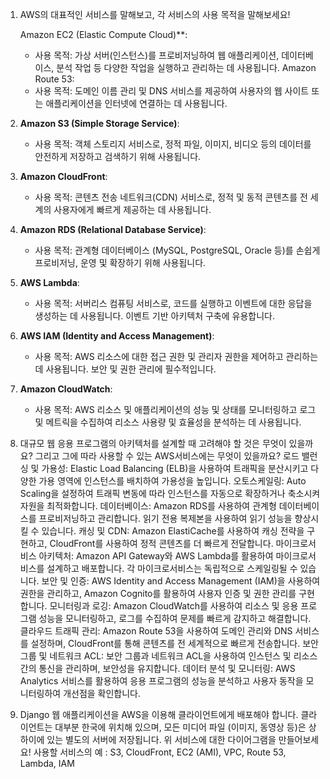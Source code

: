 1. AWS의 대표적인 서비스를 말해보고, 각 서비스의 사용 목적을 말해보세요!
    
    Amazon EC2 (Elastic Compute Cloud)**:
    - 사용 목적: 가상 서버(인스턴스)를 프로비저닝하여 웹 애플리케이션, 데이터베이스, 분석 작업 등 다양한 작업을 실행하고 관리하는 데 사용됩니다.
    Amazon Route 53:
    - 사용 목적: 도메인 이름 관리 및 DNS 서비스를 제공하여 사용자의 웹 사이트 또는 애플리케이션을 인터넷에 연결하는 데 사용됩니다.
3. **Amazon S3 (Simple Storage Service)**:
    - 사용 목적: 객체 스토리지 서비스로, 정적 파일, 이미지, 비디오 등의 데이터를 안전하게 저장하고 검색하기 위해 사용됩니다.
4. **Amazon CloudFront**:
    - 사용 목적: 콘텐츠 전송 네트워크(CDN) 서비스로, 정적 및 동적 콘텐츠를 전 세계의 사용자에게 빠르게 제공하는 데 사용됩니다.
5. **Amazon RDS (Relational Database Service)**:
    - 사용 목적: 관계형 데이터베이스 (MySQL, PostgreSQL, Oracle 등)를 손쉽게 프로비저닝, 운영 및 확장하기 위해 사용됩니다.
6. **AWS Lambda**:
    - 사용 목적: 서버리스 컴퓨팅 서비스로, 코드를 실행하고 이벤트에 대한 응답을 생성하는 데 사용됩니다. 이벤트 기반 아키텍처 구축에 유용합니다.
7. **AWS IAM (Identity and Access Management)**:
    - 사용 목적: AWS 리소스에 대한 접근 권한 및 관리자 권한을 제어하고 관리하는 데 사용됩니다. 보안 및 권한 관리에 필수적입니다.
8. **Amazon CloudWatch**:
    - 사용 목적: AWS 리소스 및 애플리케이션의 성능 및 상태를 모니터링하고 로그 및 메트릭을 수집하여 리소스 사용량 및 효율성을 분석하는 데 사용됩니다.
2. 대규모 웹 응용 프로그램의 아키텍처를 설계할 때 고려해야 할 것은 무엇이 있을까요? 그리고 그에 따라 사용할 수 있는 AWS서비스에는 무엇이 있을까요?
    로드 밸런싱 및 가용성: Elastic Load Balancing (ELB)을 사용하여 트래픽을 분산시키고 다양한 가용 영역에 인스턴스를 배치하여 가용성을 높입니다.
오토스케일링: Auto Scaling을 설정하여 트래픽 변동에 따라 인스턴스를 자동으로 확장하거나 축소시켜 자원을 최적화합니다.
데이터베이스: Amazon RDS를 사용하여 관계형 데이터베이스를 프로비저닝하고 관리합니다. 읽기 전용 복제본을 사용하여 읽기 성능을 향상시킬 수 있습니다.
캐싱 및 CDN: Amazon ElastiCache를 사용하여 캐싱 전략을 구현하고, CloudFront를 사용하여 정적 콘텐츠를 더 빠르게 전달합니다.
마이크로서비스 아키텍처: Amazon API Gateway와 AWS Lambda를 활용하여 마이크로서비스를 설계하고 배포합니다. 각 마이크로서비스는 독립적으로 스케일링될 수 있습니다.
보안 및 인증: AWS Identity and Access Management (IAM)을 사용하여 권한을 관리하고, Amazon Cognito를 활용하여 사용자 인증 및 권한 관리를 구현합니다.
모니터링과 로깅: Amazon CloudWatch를 사용하여 리소스 및 응용 프로그램 성능을 모니터링하고, 로그를 수집하여 문제를 빠르게 감지하고 해결합니다.
클라우드 트래픽 관리: Amazon Route 53을 사용하여 도메인 관리와 DNS 서비스를 설정하며, CloudFront를 통해 콘텐츠를 전 세계적으로 빠르게 전송합니다.
보안 그룹 및 네트워크 ACL: 보안 그룹과 네트워크 ACL을 사용하여 인스턴스 및 리소스 간의 통신을 관리하며, 보안성을 유지합니다.
데이터 분석 및 모니터링: AWS Analytics 서비스를 활용하여 응용 프로그램의 성능을 분석하고 사용자 동작을 모니터링하여 개선점을 확인합니다.
3. Django 웹 애플리케이션을 AWS을 이용해 클라이언트에게 배포해야 합니다. 클라이언트는 대부분 한국에 위치해 있으며, 모든 미디어 파일 (이미지, 동영상 등)은 상하이에 있는 별도의 서버에 저장됩니다.
위 서비스에 대한 다이어그램을 만들어보세요!
사용할 서비스의 예 : S3, CloudFront, EC2 (AMI), VPC, Route 53, Lambda, IAM